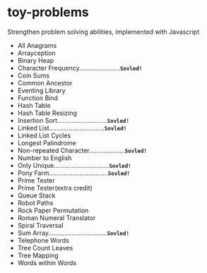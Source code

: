 # toy-problems
Strengthen problem solving abilities, implemented with Javascript

- All Anagrams
- Arrayception
- Binary Heap
- Character Frequency.......................**`Sovled!`**
- Coin Sums
- Common Ancestor
- Eventing Library
- Function Bind
- Hash Table
- Hash Table Resizing
- Insertion Sort............................**`Sovled!`**
- Linked List...............................**`Sovled!`**
- Linked List Cycles
- Longest Palindrome
- Non-repeated Character....................**`Sovled!`**
- Number to English
- Only Unique...............................**`Sovled!`**
- Pony Farm.................................**`Sovled!`**
- Prime Tester
- Prime Tester(extra credit)
- Queue Stack
- Robot Paths
- Rock Paper Permutation
- Roman Numeral Translator
- Spiral Traversal
- Sum Array.................................**`Sovled!`**
- Telephone Words
- Tree Count Leaves
- Tree Mapping
- Words within Words
